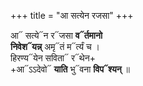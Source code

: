 +++
title = "आ सत्येन रजसा"
+++

आ᳓ सत्ये᳓न र᳓जसा **व᳓र्तमानो**  
**निवेश᳓यन्न्** अमृ᳓तं म᳓र्त्यं च ।  
हिरण्य᳓येन सविता᳓ र᳓थेन+  
+आ᳓ऽऽदेवो᳓ **याति** भु᳓वना **विप᳓श्यन्** ॥
